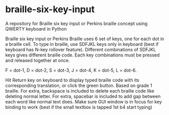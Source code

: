 # braille-six-key-input
A repository for Braille six key input or Perkins braille concept using QWERTY keyboard in Python

Braille six key input or Perkins Braille uses 6 set of keys, one for each dot in a braille cell.
To type in braille, use SDFJKL keys only in keyboard (best if keyboard has N-key rollover feature).
Different combinations of SDFJKL keys gives different braille code.
Each key combinations must be pressed and released together at once.

F = dot-1, D = dot-2, S = dot-3, J = dot-4, K = dot-5, L = dot-6.

Hit Return key on keyboard to display typed braille code with its corresponding translation, or click the green button.
Based on grade 1 braille.
For extra, backspace is included to delete each braille code like deleting normal letter.
For extra, spacebar is included to add gap between each word like normal text does.
Make sure GUI window is in focus for key binding to work (best if the small textbox is tapped 1st b4 start typing)
